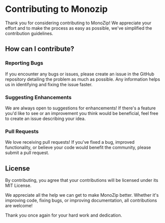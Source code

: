 # Contributing to Monozip

Thank you for considering contributing to MonoZip! We appreciate your effort and to make the process as easy as possible, we've simplified the contribution guidelines.

## How can I contribute?

### Reporting Bugs

If you encounter any bugs or issues, please create an issue in the GitHub repository detailing the problem as much as possible. Any information helps us in identifying and fixing the issue faster.

### Suggesting Enhancements

We are always open to suggestions for enhancements! If there's a feature you'd like to see or an improvement you think would be beneficial, feel free to create an issue describing your idea.

### Pull Requests

We love receiving pull requests! If you've fixed a bug, improved functionality, or believe your code would benefit the community, please submit a pull request.

## License

By contributing, you agree that your contributions will be licensed under its MIT License.

We appreciate all the help we can get to make MonoZip better. Whether it's improving code, fixing bugs, or improving documentation, all contributions are welcome!

Thank you once again for your hard work and dedication.
